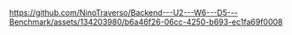 

https://github.com/NinoTraverso/Backend---U2---W6---D5---Benchmark/assets/134203980/b6a46f26-06cc-4250-b693-ec1fa69f0008

